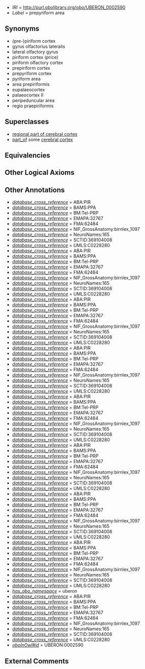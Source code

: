  * *IRI* = http://purl.obolibrary.org/obo/UBERON_0002590
 * *Label* = prepyriform area

## Synonyms

 * (pre-)piriform cortex
 * gyrus olfactorius lateralis
 * lateral olfactory gyrus
 * piriform cortex (price)
 * piriform olfactory cortex
 * prepiriform cortex
 * prepyriform cortex
 * pyriform area
 * area prepiriformis
 * eupalaeocortex
 * palaeocortex II
 * peripeduncular area
 * regio praepiriformis

## Superclasses

 * [regional part of cerebral cortex](../../UBERON/19/UBERON_0002619.md)
 * [part_of](../../BFO/50/BFO_0000050.md) some [cerebral cortex](../../UBERON/56/UBERON_0000956.md)

## Equivalencies


## Other Logical Axioms


## Other Annotations

 * *[database_cross_reference](../../ef/oboInOwl#hasDbXref.md)* = ABA:PIR
 * *[database_cross_reference](../../ef/oboInOwl#hasDbXref.md)* = BAMS:PPA
 * *[database_cross_reference](../../ef/oboInOwl#hasDbXref.md)* = BM:Tel-PRP
 * *[database_cross_reference](../../ef/oboInOwl#hasDbXref.md)* = EMAPA:32767
 * *[database_cross_reference](../../ef/oboInOwl#hasDbXref.md)* = FMA:62484
 * *[database_cross_reference](../../ef/oboInOwl#hasDbXref.md)* = NIF_GrossAnatomy:birnlex_1097
 * *[database_cross_reference](../../ef/oboInOwl#hasDbXref.md)* = NeuroNames:165
 * *[database_cross_reference](../../ef/oboInOwl#hasDbXref.md)* = SCTID:369104008
 * *[database_cross_reference](../../ef/oboInOwl#hasDbXref.md)* = UMLS:C0228280
 * *[database_cross_reference](../../ef/oboInOwl#hasDbXref.md)* = ABA:PIR
 * *[database_cross_reference](../../ef/oboInOwl#hasDbXref.md)* = BAMS:PPA
 * *[database_cross_reference](../../ef/oboInOwl#hasDbXref.md)* = BM:Tel-PRP
 * *[database_cross_reference](../../ef/oboInOwl#hasDbXref.md)* = EMAPA:32767
 * *[database_cross_reference](../../ef/oboInOwl#hasDbXref.md)* = FMA:62484
 * *[database_cross_reference](../../ef/oboInOwl#hasDbXref.md)* = NIF_GrossAnatomy:birnlex_1097
 * *[database_cross_reference](../../ef/oboInOwl#hasDbXref.md)* = NeuroNames:165
 * *[database_cross_reference](../../ef/oboInOwl#hasDbXref.md)* = SCTID:369104008
 * *[database_cross_reference](../../ef/oboInOwl#hasDbXref.md)* = UMLS:C0228280
 * *[database_cross_reference](../../ef/oboInOwl#hasDbXref.md)* = ABA:PIR
 * *[database_cross_reference](../../ef/oboInOwl#hasDbXref.md)* = BAMS:PPA
 * *[database_cross_reference](../../ef/oboInOwl#hasDbXref.md)* = BM:Tel-PRP
 * *[database_cross_reference](../../ef/oboInOwl#hasDbXref.md)* = EMAPA:32767
 * *[database_cross_reference](../../ef/oboInOwl#hasDbXref.md)* = FMA:62484
 * *[database_cross_reference](../../ef/oboInOwl#hasDbXref.md)* = NIF_GrossAnatomy:birnlex_1097
 * *[database_cross_reference](../../ef/oboInOwl#hasDbXref.md)* = NeuroNames:165
 * *[database_cross_reference](../../ef/oboInOwl#hasDbXref.md)* = SCTID:369104008
 * *[database_cross_reference](../../ef/oboInOwl#hasDbXref.md)* = UMLS:C0228280
 * *[database_cross_reference](../../ef/oboInOwl#hasDbXref.md)* = ABA:PIR
 * *[database_cross_reference](../../ef/oboInOwl#hasDbXref.md)* = BAMS:PPA
 * *[database_cross_reference](../../ef/oboInOwl#hasDbXref.md)* = BM:Tel-PRP
 * *[database_cross_reference](../../ef/oboInOwl#hasDbXref.md)* = EMAPA:32767
 * *[database_cross_reference](../../ef/oboInOwl#hasDbXref.md)* = FMA:62484
 * *[database_cross_reference](../../ef/oboInOwl#hasDbXref.md)* = NIF_GrossAnatomy:birnlex_1097
 * *[database_cross_reference](../../ef/oboInOwl#hasDbXref.md)* = NeuroNames:165
 * *[database_cross_reference](../../ef/oboInOwl#hasDbXref.md)* = SCTID:369104008
 * *[database_cross_reference](../../ef/oboInOwl#hasDbXref.md)* = UMLS:C0228280
 * *[database_cross_reference](../../ef/oboInOwl#hasDbXref.md)* = ABA:PIR
 * *[database_cross_reference](../../ef/oboInOwl#hasDbXref.md)* = BAMS:PPA
 * *[database_cross_reference](../../ef/oboInOwl#hasDbXref.md)* = BM:Tel-PRP
 * *[database_cross_reference](../../ef/oboInOwl#hasDbXref.md)* = EMAPA:32767
 * *[database_cross_reference](../../ef/oboInOwl#hasDbXref.md)* = FMA:62484
 * *[database_cross_reference](../../ef/oboInOwl#hasDbXref.md)* = NIF_GrossAnatomy:birnlex_1097
 * *[database_cross_reference](../../ef/oboInOwl#hasDbXref.md)* = NeuroNames:165
 * *[database_cross_reference](../../ef/oboInOwl#hasDbXref.md)* = SCTID:369104008
 * *[database_cross_reference](../../ef/oboInOwl#hasDbXref.md)* = UMLS:C0228280
 * *[database_cross_reference](../../ef/oboInOwl#hasDbXref.md)* = ABA:PIR
 * *[database_cross_reference](../../ef/oboInOwl#hasDbXref.md)* = BAMS:PPA
 * *[database_cross_reference](../../ef/oboInOwl#hasDbXref.md)* = BM:Tel-PRP
 * *[database_cross_reference](../../ef/oboInOwl#hasDbXref.md)* = EMAPA:32767
 * *[database_cross_reference](../../ef/oboInOwl#hasDbXref.md)* = FMA:62484
 * *[database_cross_reference](../../ef/oboInOwl#hasDbXref.md)* = NIF_GrossAnatomy:birnlex_1097
 * *[database_cross_reference](../../ef/oboInOwl#hasDbXref.md)* = NeuroNames:165
 * *[database_cross_reference](../../ef/oboInOwl#hasDbXref.md)* = SCTID:369104008
 * *[database_cross_reference](../../ef/oboInOwl#hasDbXref.md)* = UMLS:C0228280
 * *[database_cross_reference](../../ef/oboInOwl#hasDbXref.md)* = ABA:PIR
 * *[database_cross_reference](../../ef/oboInOwl#hasDbXref.md)* = BAMS:PPA
 * *[database_cross_reference](../../ef/oboInOwl#hasDbXref.md)* = BM:Tel-PRP
 * *[database_cross_reference](../../ef/oboInOwl#hasDbXref.md)* = EMAPA:32767
 * *[database_cross_reference](../../ef/oboInOwl#hasDbXref.md)* = FMA:62484
 * *[database_cross_reference](../../ef/oboInOwl#hasDbXref.md)* = NIF_GrossAnatomy:birnlex_1097
 * *[database_cross_reference](../../ef/oboInOwl#hasDbXref.md)* = NeuroNames:165
 * *[database_cross_reference](../../ef/oboInOwl#hasDbXref.md)* = SCTID:369104008
 * *[database_cross_reference](../../ef/oboInOwl#hasDbXref.md)* = UMLS:C0228280
 * *[database_cross_reference](../../ef/oboInOwl#hasDbXref.md)* = ABA:PIR
 * *[database_cross_reference](../../ef/oboInOwl#hasDbXref.md)* = BAMS:PPA
 * *[database_cross_reference](../../ef/oboInOwl#hasDbXref.md)* = BM:Tel-PRP
 * *[database_cross_reference](../../ef/oboInOwl#hasDbXref.md)* = EMAPA:32767
 * *[database_cross_reference](../../ef/oboInOwl#hasDbXref.md)* = FMA:62484
 * *[database_cross_reference](../../ef/oboInOwl#hasDbXref.md)* = NIF_GrossAnatomy:birnlex_1097
 * *[database_cross_reference](../../ef/oboInOwl#hasDbXref.md)* = NeuroNames:165
 * *[database_cross_reference](../../ef/oboInOwl#hasDbXref.md)* = SCTID:369104008
 * *[database_cross_reference](../../ef/oboInOwl#hasDbXref.md)* = UMLS:C0228280
 * *[has_obo_namespace](../../ce/oboInOwl#hasOBONamespace.md)* = uberon
 * *[database_cross_reference](../../ef/oboInOwl#hasDbXref.md)* = ABA:PIR
 * *[database_cross_reference](../../ef/oboInOwl#hasDbXref.md)* = BAMS:PPA
 * *[database_cross_reference](../../ef/oboInOwl#hasDbXref.md)* = BM:Tel-PRP
 * *[database_cross_reference](../../ef/oboInOwl#hasDbXref.md)* = EMAPA:32767
 * *[database_cross_reference](../../ef/oboInOwl#hasDbXref.md)* = FMA:62484
 * *[database_cross_reference](../../ef/oboInOwl#hasDbXref.md)* = NIF_GrossAnatomy:birnlex_1097
 * *[database_cross_reference](../../ef/oboInOwl#hasDbXref.md)* = NeuroNames:165
 * *[database_cross_reference](../../ef/oboInOwl#hasDbXref.md)* = SCTID:369104008
 * *[database_cross_reference](../../ef/oboInOwl#hasDbXref.md)* = UMLS:C0228280
 * *[oboInOwl#id](../../id/oboInOwl#id.md)* = UBERON:0002590

## External Comments

